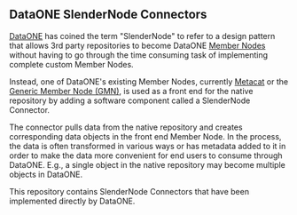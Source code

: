 ## DataONE SlenderNode Connectors

[DataONE](dataone.org) has coined the term "SlenderNode" to refer to a design pattern that allows 3rd party repositories to become DataONE [Member Nodes](https://www.dataone.org/current-member-nodes#uploads) without having to go through the time consuming task of implementing complete custom Member Nodes. 

Instead, one of DataONE's existing Member Nodes, currently [Metacat](https://www.dataone.org/software-tools/metacat) or the [Generic Member Node (GMN)](http://pythonhosted.org/dataone.generic_member_node/), is used as a front end for the native repository by adding a software component called a SlenderNode Connector.

The connector pulls data from the native repository and creates corresponding data objects in the front end Member Node. In the process, the data is often transformed in various ways or has metadata added to it in order to make the data more convenient for end users to consume through DataONE. E.g., a single object in the native repository may become multiple objects in DataONE.

This repository contains SlenderNode Connectors that have been implemented directly by DataONE.
